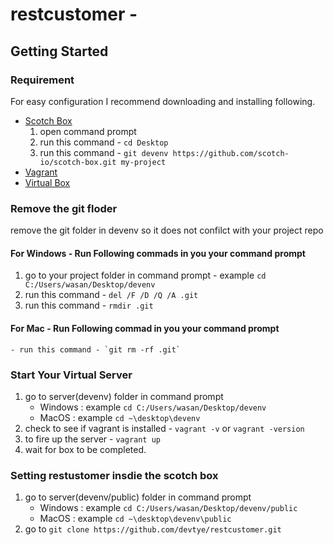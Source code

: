 # restcustomer - 

## Getting Started

### Requirement 
For easy configuration I recommend downloading and installing following.
- [Scotch Box](https://box.scotch.io/) 
	1. open command prompt
	2. run this command - `cd Desktop`
	3. run this command - `git devenv https://github.com/scotch-io/scotch-box.git my-project` 
- [Vagrant](https://www.vagrantup.com/downloads.html)
- [Virtual Box](https://www.virtualbox.org/wiki/Downloads)

### Remove the git floder
remove the git folder in devenv so it does not confilct with your project repo

#### For Windows - Run Following commads in you your command prompt 
1. go to your project folder in command prompt -  example `cd C:/Users/wasan/Desktop/devenv`
2. run this command - `del /F /D /Q /A .git`
3. run this command - `rmdir .git`

#### For Mac - Run Following commad in you your command prompt
	- run this command - `git rm -rf .git`

### Start Your Virtual Server
1. go to server(devenv) folder in command prompt 
	- Windows : example `cd C:/Users/wasan/Desktop/devenv`
	- MacOS	  : example `cd ~\desktop\devenv`
2. check to see if vagrant is installed - `vagrant -v` or `vagrant -version`
3. to fire up the server - `vagrant up`
4. wait for box to be completed.

### Setting restustomer insdie the scotch box
1. go to server(devenv/public) folder in command prompt
	- Windows : example `cd C:/Users/wasan/Desktop/devenv/public`
	- MacOS	  : example `cd ~\desktop\devenv\public`
2. go to `git clone https://github.com/devtye/restcustomer.git`






